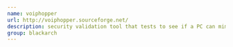 ```yaml
---
name: voiphopper
url: http://voiphopper.sourceforge.net/
description: security validation tool that tests to see if a PC can mimic the behavior of an IP Phone. It rapidly automates a VLAN Hop into the Voice VLAN. URL : http://voiphopper.sourceforge.net/ Groups : blackarch blackarch-automation blackarch-voip
group: blackarch
---
```

